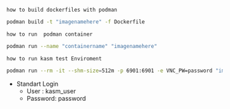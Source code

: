 `how to build dockerfiles with podman`
```bash
podman build -t "imagenamehere" -f Dockerfile
```
`how to run  podman container `

```bash
podman run --name "containername" "imagenamehere"
```
`how to run kasm test Enviroment`
```bash
podman run --rm -it --shm-size=512m -p 6901:6901 -e VNC_PW=password "imagenamehere"
```
- Standart Login
   - User : kasm_user
   - Password: password
